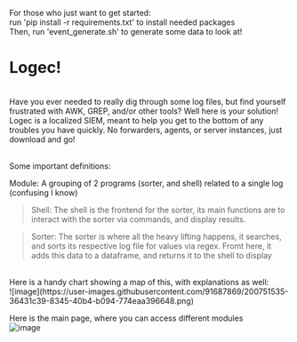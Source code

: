 For those who just want to get started: <br>
run 'pip install -r requirements.txt' to install needed packages <br>
Then, run 'event_generate.sh' to generate some data to look at!<br>

# Logec! <br>
<br>
Have you ever needed to really dig through some log files, but find yourself frustrated with AWK, GREP, and/or other tools? Well here is your solution!
Logec is a localized SIEM, meant to help you get to the bottom of any troubles you have quickly. No forwarders, agents, or server instances, just download and go! <br><br>

Some important definitions: <br>

Module: A grouping of 2 programs (sorter, and shell) related to a single log (confusing I know) <br>
  > Shell: The shell is the frontend for the sorter, its main functions are to interact with the sorter via commands, and display results. <br>

  > Sorter: The sorter is where all the heavy lifting happens, it searches, and sorts its respective log file for values via regex. Fromt here, it adds
          this data to a dataframe, and returns it to the shell to display <br>
<br>
Here is a handy chart showing a map of this, with explanations as well:<br>
![image](https://user-images.githubusercontent.com/91687869/200751535-36431c39-8345-40b4-b094-774eaa396648.png)
<br>

Here is the main page, where you can access different modules <br>
![image](https://user-images.githubusercontent.com/91687869/200749965-538642b5-0a8f-41c9-a897-a0923b80be8a.png)
